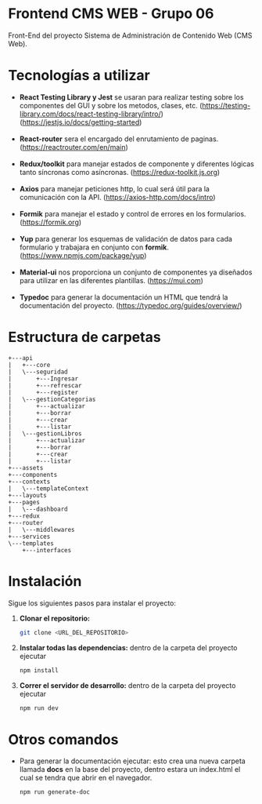 # Frontend CMS WEB - Grupo 06

Front-End del proyecto Sistema de Administración de Contenido Web (CMS Web).

#  Tecnologías a utilizar
- <b>React Testing Library y Jest</b> se usaran para realizar testing sobre los componentes del GUI y sobre los metodos, clases, etc. (https://testing-library.com/docs/react-testing-library/intro/)
(https://jestjs.io/docs/getting-started)
<br/><br/>
- <b>React-router</b> sera el encargado del enrutamiento de paginas. (https://reactrouter.com/en/main)
<br/><br/>
- <b>Redux/toolkit</b> para manejar estados de componente y diferentes lógicas tanto síncronas como asíncronas. (https://redux-toolkit.js.org)
<br/><br/>
- <b>Axios</b> para manejar peticiones http, lo cual será útil para la comunicación con la API. (https://axios-http.com/docs/intro)
<br/><br/>
- <b>Formik</b> para manejar el estado y control de errores en los formularios. (https://formik.org)
<br/><br/>
- <b>Yup</b>  para generar los esquemas de validación de datos para cada formulario y trabajara en conjunto con <b>formik</b>. (https://www.npmjs.com/package/yup)
<br/><br/>
- <b>Material-ui</b> nos proporciona un conjunto de componentes ya diseñados para utilizar en las diferentes plantillas. (https://mui.com)
<br/><br/>
- <b>Typedoc</b> para generar la documentación un HTML que tendrá la documentación del proyecto. (https://typedoc.org/guides/overview/)


# Estructura de carpetas
```text
+---api
|   +---core
|   \---seguridad
|       +---Ingresar
|       +---refrescar
|       +---register
|   \---gestionCategorias
|       +---actualizar
|       +---borrar
|       +---crear
|       +---listar
|   \---gestionLibros
|       +---actualizar
|       +---borrar
|       +---crear
|       +---listar
+---assets
+---components
+---contexts
|   \---templateContext
+---layouts
+---pages
|   \---dashboard
+---redux
+---router
|   \---middlewares
+---services
\---templates
    +---interfaces
```

# Instalación

Sigue los siguientes pasos para instalar el proyecto:

1.  **Clonar el repositorio:**
     ```bash
     git clone <URL_DEL_REPOSITORIO>
    ```
1.  **Instalar todas las dependencias:**
        dentro de la carpeta del proyecto ejecutar
    ```bash
    npm install
    ```
 1.  **Correr el servidor de desarrollo:**
        dentro de la carpeta del proyecto ejecutar
     ```bash
     npm run dev
     ```

# Otros comandos
- Para generar la documentación ejecutar:
esto crea una nueva carpeta llamada <b>docs</b> en la base del proyecto, dentro estara un index.html el cual se tendra que abrir en el navegador.
     ```bash
     npm run generate-doc
     ```
